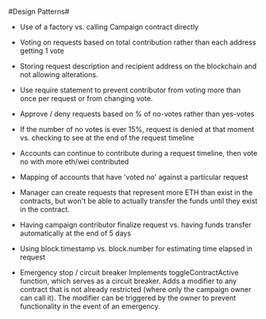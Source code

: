 #Design Patterns#

-   Use of a factory vs. calling Campaign contract directly

-   Voting on requests based on total contribution rather than each address getting 1 vote

-   Storing request description and recipient address on the blockchain and not allowing alterations.

-   Use require statement to prevent contributor from voting more than once per request or from changing vote.

-   Approve / deny requests based on % of no-votes rather than yes-votes

-   If the number of no votes is ever 15%, request is denied at that moment vs. checking to see at the end of the request timeline

-   Accounts can continue to contribute during a request timeline, then vote no with more eth/wei contributed

-   Mapping of accounts that have 'voted no' against a particular request

-   Manager can create requests that represent more ETH than exist in the contracts, but won't be able to actually transfer the funds until they exist in the contract.

-   Having campaign contributor finalize request vs. having funds transfer automatically at the end of 5 days

-   Using block.timestamp vs. block.number for estimating time elapsed in request

-   Emergency stop / circuit breaker
    Implements toggleContractActive function, which serves as a circuit breaker. Adds a modifier to any contract that is not already restricted (where only the campaign owner can call it). The modifier can be triggered by the owner to prevent functionality in the event of an emergency.

